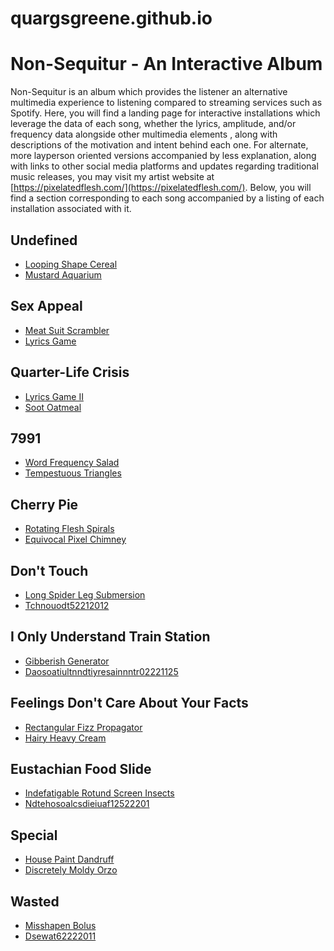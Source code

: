 # quargsgreene.github.io

Non-Sequitur - An Interactive Album
===================================

Non-Sequitur is an album which provides the listener an alternative multimedia experience to listening compared to streaming services such as Spotify. 
Here, you will find a landing page for interactive installations which leverage the data of each song, whether the lyrics, amplitude, and/or 
frequency data alongside other multimedia elements , along with descriptions of the motivation and intent behind each one. For alternate, more layperson oriented versions accompanied by less explanation, along with links to other social media platforms and updates regarding traditional music releases, 
you may visit my artist website at [https://pixelatedflesh.com/](https://pixelatedflesh.com/). Below, you will find a section corresponding to each song accompanied by a listing of each installation associated with it.

Undefined
---------
* [Looping Shape Cereal](https://quargsgreene.github.io/Looping-Shape-Cereal/)
* [Mustard Aquarium](https://quargsgreene.github.io/Mustard-Aquarium/)

Sex Appeal
----------
* [Meat Suit Scrambler](https://quargsgreene.github.io/meat-suit-scrambler/dist/index.html)
* [Lyrics Game](https://quargsgreene.github.io/Lyrics-Game/)

Quarter-Life Crisis
-------------------

* [Lyrics Game II](https://quargsgreene.github.io/Lyrics-Game-II/)
* [Soot Oatmeal](https://quargsgreene.github.io/Soot-Oatmeal/)

7991
----
* [Word Frequency Salad](https://quargsgreene.github.io/word-frequency-salad/)
* [Tempestuous Triangles](https://quargsgreene.github.io/tempestuous-triangles/)

Cherry Pie
----------
* [Rotating Flesh Spirals](https://quargsgreene.github.io/rotating-flesh-spirals/)
* [Equivocal Pixel Chimney](https://quargsgreene.github.io/equivocal-pixel-chimney/dist/index.html)

Don't Touch
-----------
* [Long Spider Leg Submersion](https://quargsgreene.github.io/long-spider-leg-submersion/)
* [Tchnouodt52212012](https://quargsgreene.github.io/tchnouodt52212012/)

I Only Understand Train Station
-------------------------------
* [Gibberish Generator](https://quargsgreene.github.io/gibberish-generator/)
* [Daosoatiultnndtiyresainnntr02221125](https://quargsgreene.github.io/daosoatiultnndtiyresainnntr02221125/)

Feelings Don't Care About Your Facts
------------------------------------

* [Rectangular Fizz Propagator](https://quargsgreene.github.io/rectangular-fizz-propagator/)
* [Hairy Heavy Cream](https://quargsgreene.github.io/hairy-heavy-cream/)

Eustachian Food Slide
---------------------
* [Indefatigable Rotund Screen Insects](https://quargsgreene.github.io/indefatigable-rotund-screen-insects/)
* [Ndtehosoalcsdieiuaf12522201](https://quargsgreene.github.io/ndtehosoalcsdieiuaf12522201/)

Special
-------
* [House Paint Dandruff](https://quargsgreene.github.io/house-paint-dandruff/)
* [Discretely Moldy Orzo](https://quargsgreene.github.io/discretely-moldy-orzo/)

Wasted
------
* [Misshapen Bolus](https://quargsgreene.github.io/misshapen-bolus/)
* [Dsewat62222011](https://quargsgreene.github.io/dsewat62222011/)



